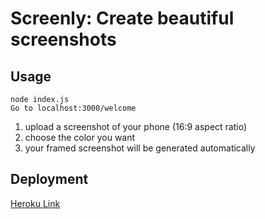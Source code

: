 # Screenly: Create beautiful screenshots

## Usage
```
node index.js
Go to localhost:3000/welcome
```

1. upload a screenshot of your phone (16:9 aspect ratio)
2. choose the color you want
3. your framed screenshot will be generated automatically

## Deployment
[Heroku Link](https://screenly-app.herokuapp.com/welcome)
